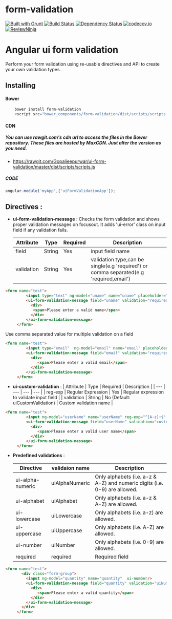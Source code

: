 # form-validation
[![Built with Grunt](https://cdn.gruntjs.com/builtwith.png)](http://gruntjs.com/)
[![Build Status](https://travis-ci.org/Gopaljeepurwar/ui-form-validation.svg?branch=master)](https://travis-ci.org/Gopaljeepurwar/ui-form-validation)
[![Dependency Status](https://gemnasium.com/badges/github.com/Gopaljeepurwar/ui-form-validation.svg)](https://gemnasium.com/github.com/Gopaljeepurwar/ui-form-validation)
[![codecov.io](https://codecov.io/github/Gopaljeepurwar/ui-form-validation/coverage.svg?branch=master)](https://codecov.io/github/Gopaljeepurwar/ui-form-validation?branch=master)
[![ReviewNinja](https://app.review.ninja/56203952/badge)](https://app.review.ninja/Gopaljeepurwar/ui-form-validation)

# Angular ui form validation
Perform your form validation using re-usable directives and API to create your own validation types. 

## Installing
#### Bower
```javascript
    bower install form-validation
    <script src="bower_components/form-validation/dist/scripts/scripts.js"></script>
```
#### CDN

##### You can use rawgit.com's cdn url to access the files in the Bower repository. These files are hosted by MaxCDN. Just alter the version as you need.
* https://rawgit.com/Gopaljeepurwar/ui-form-validation/master/dist/scripts/scripts.js

##### CODE
```javascript
angular.module('myApp',['uiFormValidationApp']);
```
## Directives :
* **ui-form-validation-message** : Checks the form validation and shows proper validation messages on focusout. It adds 'ui-error' class on input field if any validation fails.

    | Attribute | Type | Required | Description |
    | --- | --- | --- | ---|
    | field | String | Yes | input field name |
    | validation | String | Yes | validation type,can be single(e.g 'required') or comma separated(e.g 'required,email') |
    
```html
<form name="test">
         <input type="text" ng-model="uname" name="uname" placeholder="Enter your name" required>
         <ui-form-validation-message field="uname" validation="required">
           <div>
            <span>Please enter a valid name</span>
           </div>
         </ui-form-validation-message>
     </form>
``` 

Use comma separated value for multiple validation on a field
```html
<form name="test">
         <input type="email"  ng-model="email" name="email" placeholder="Enter your email" required>
         <ui-form-validation-message field="email" validation="required,email">
           <div>
              <span>Please enter a valid email</span>
           </div>
         </ui-form-validation-message>
     </form>
```


* **ui-custom-validation** :
    | Attribute | Type | Required | Description |
    | --- | --- | --- | --- |
    | reg-exp | Regular Expression | Yes | Regular expression to validate input field |
    | validation | String | No (Default: uiCustomValidation) | Custom validation name |


```html
<form name="test">
         <input ng-model="userName" name="userName" reg-exp="^[A-z]+$" validation="customAlphabet" ui-custom-validation/>
         <ui-form-validation-message field="userName" validation="customAlphabet">
           <div>
              <span>Please enter a valid user name</span>
           </div>
         </ui-form-validation-message>
     </form>
```


* **Predefined validations** :

    | Directive  | validaion name | Description |
    | --- | --- | ---|
    | ui-alpha-numeric  | uiAlphaNumeric | Only alphabets (i.e. a-z & A-Z) and numeric digits (i.e. 0-9) are allowed. |
    | ui-alphabet  | uiAlphabet | Only alphabets (i.e. a-z & A-Z) are allowed. |
    | ui-lowercase  | uiLowercase | Only alphabets (i.e. a-z) are allowed. |
    | ui-uppercase | uiUppercase | Only alphabets (i.e. A-Z) are allowed. |
    | ui-number  | uiNumber | Only alphabets (i.e. 0-9) are allowed. |
    | required  | required | Required field |
    
```html
<form name="test">
       <div class="form-group">
         <input ng-model="quantity" name="quantity"  ui-number/>
         <ui-form-validation-message field="quantity" validation="uiNumber">
           <div>
              <span>Please enter a valid quantity</span>
           </div>
         </ui-form-validation-message>
       </div>
     </form>
```


